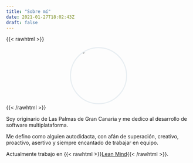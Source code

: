 ```yaml
---
title: "Sobre mí"
date: 2021-01-27T18:02:43Z
draft: false
---
```

{{< rawhtml >}}
<style>
.photo-container {
	border: 3px solid #e8eef2;
	border-radius: 50%;
	height: 150px;
	margin: 0 auto;
	overflow: hidden;
	position: relative;
	width: 150px;
}
.photo-color {
	position: absolute;
}
.photo-monochrome {
	opacity: 100%;
	position: absolute;
	transition: all ease-in-out 0.3s;
}
.photo-monochrome:hover {
	opacity: 0;
}
</style>
<div class="photo-container">
	<img src="me-color.png" alt="Me" title="¡Este soy yo! 😄" class="photo-color" />
	<img src="me.png" alt="Me" title="¡Este soy yo! 😄" class="photo-monochrome" />
</div>
{{< /rawhtml >}}

Soy originario de Las Palmas de Gran Canaria y me dedico al desarrollo de software multiplataforma.

Me defino como alguien autodidacta, con afán de superación, creativo, proactivo, asertivo y siempre encantado de trabajar en equipo.

Actualmente trabajo en {{< rawhtml >}}<a href="https://leanmind.es/es/" target="_blank">Lean Mind</a>{{< /rawhtml >}}.